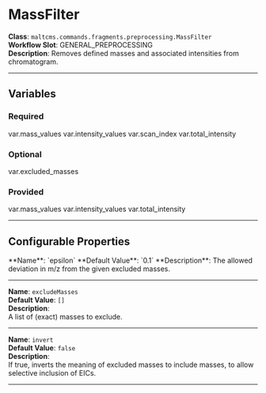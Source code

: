 <h1>MassFilter</h1>

**Class**: `maltcms.commands.fragments.preprocessing.MassFilter`  
**Workflow Slot**: GENERAL_PREPROCESSING  
**Description**: Removes defined masses and associated intensities from chromatogram.  

---

<h2>Variables</h2>
<h3>Required</h3>
	var.mass_values
	var.intensity_values
	var.scan_index
	var.total_intensity

<h3>Optional</h3>
	var.excluded_masses

<h3>Provided</h3>
	var.mass_values
	var.intensity_values
	var.total_intensity


---

<h2>Configurable Properties</h2>
**Name**: `epsilon`  
**Default Value**: `0.1`  
**Description**:  
The allowed deviation in m/z from the given excluded masses.  

---

**Name**: `excludeMasses`  
**Default Value**: `[]`  
**Description**:  
A list of (exact) masses to exclude.  

---

**Name**: `invert`  
**Default Value**: `false`  
**Description**:  
If true, inverts the meaning of excluded masses to include masses, to allow selective inclusion of EICs.  

---


